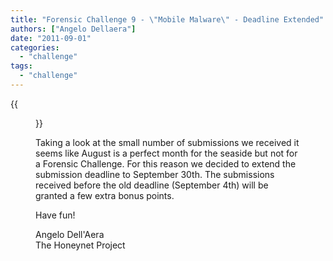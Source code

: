 ```yaml
---
title: "Forensic Challenge 9 - \"Mobile Malware\" - Deadline Extended"
authors: ["Angelo Dellaera"]
date: "2011-09-01"
categories: 
  - "challenge"
tags: 
  - "challenge"
---
```

{{<figure src="images/banner.png" alt="Banner" width="50%">}}

Taking a look at the small number of submissions we received it seems like August is a perfect month for the seaside but not for a Forensic Challenge. For this reason we decided to extend the submission deadline to September 30th. The submissions received before the old deadline (September 4th) will be granted a few extra bonus points.  

Have fun!

Angelo Dell'Aera  
The Honeynet Project
